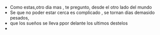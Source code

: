 - Como estas,otro dia mas , te pregunto, desde el  otro lado del mundo
- Se que no poder estar cerca es complicado , se tornan dias  demasido pesados,
- que los sueños se lleva ppor delante los ultimos destelos
-